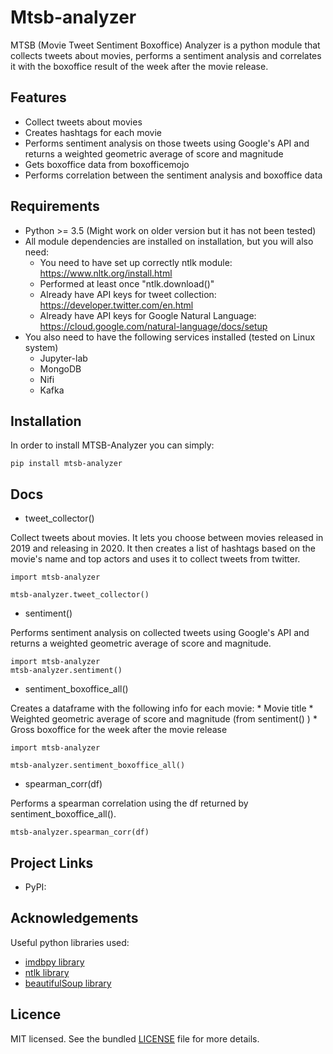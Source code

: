 # Mtsb-analyzer

MTSB (Movie Tweet Sentiment Boxoffice) Analyzer is a python module that collects tweets about movies, performs a sentiment analysis and correlates it with the boxoffice result of the week after the movie release.

## Features

* Collect tweets about movies
* Creates hashtags for each movie
* Performs sentiment analysis on those tweets using Google's API and returns a weighted geometric average of score and magnitude
* Gets boxoffice data from boxofficemojo
* Performs correlation between the sentiment analysis and boxoffice data

## Requirements

* Python >= 3.5 (Might work on older version but it has not been tested)
* All module dependencies are installed on installation, but you will also need:
    * You need to have set up correctly ntlk module: https://www.nltk.org/install.html
    * Performed at least once "ntlk.download()"
    * Already have API keys for tweet collection: https://developer.twitter.com/en.html
    * Already have API keys for Google Natural Language: https://cloud.google.com/natural-language/docs/setup
* You also need to have the following services installed (tested on Linux system)
    * Jupyter-lab
    * MongoDB
    * Nifi
    * Kafka
    
## Installation

In order to install MTSB-Analyzer you can simply:

```
pip install mtsb-analyzer
```

## Docs

* tweet_collector()

Collect tweets about movies. It lets you choose between movies released in 2019 and releasing in 2020. It then creates a list of hashtags based on the movie's name and top actors and uses it to collect tweets from twitter.

```
import mtsb-analyzer

mtsb-analyzer.tweet_collector()
```

* sentiment()

Performs sentiment analysis on collected tweets using Google's API and returns a weighted geometric average of score and magnitude.

```
import mtsb-analyzer
mtsb-analyzer.sentiment()
```

* sentiment_boxoffice_all()

Creates a dataframe with the following info for each movie:
    * Movie title
    * Weighted geometric average of score and magnitude (from sentiment() )
    * Gross boxoffice for the week after the movie release

```
import mtsb-analyzer

mtsb-analyzer.sentiment_boxoffice_all()
```

* spearman_corr(df)

Performs a spearman correlation using the df returned by sentiment_boxoffice_all().

```
mtsb-analyzer.spearman_corr(df)
```

## Project Links

* PyPI: 

## Acknowledgements

Useful python libraries used:
* [imdbpy library](https://github.com/alberanid/imdbpy/ "imdbpy library title")
* [ntlk library](https://github.com/nltk/nltk "ntlk library title")
* [beautifulSoup library](https://pypi.org/project/beautifulsoup4/ "beautifulSoup library title")

## Licence

MIT licensed. See the bundled [LICENSE](https://github.com/federicodeservi/mtsb-analyzer/blob/master/LICENSE "LICENSE title") file for more details. 
